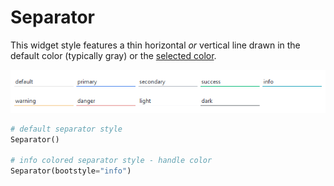 # Separator

This widget style features a thin horizontal _or_ vertical line drawn in the 
default color (typically gray) or the [selected color](index.md#colors).

![separator](../assets/widget-styles/separator.png)

```python
# default separator style
Separator()

# info colored separator style - handle color
Separator(bootstyle="info")
```

